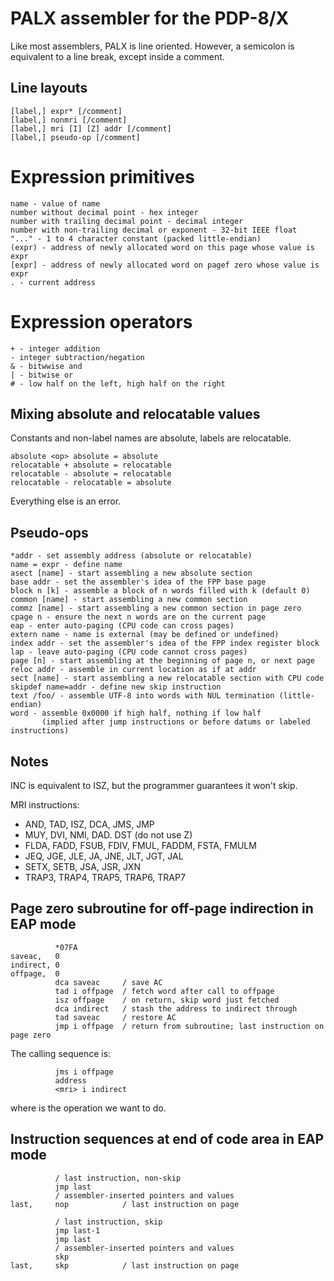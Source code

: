 # PALX assembler for the PDP-8/X
Like most assemblers, PALX is line oriented.
However, a semicolon is equivalent to a line break,
except inside a comment.

## Line layouts
```
[label,] expr* [/comment]
[label,] nonmri [/comment]
[label,] mri [I] [Z] addr [/comment]
[label,] pseudo-op [/comment]
```

# Expression primitives
```
name - value of name
number without decimal point - hex integer
number with trailing decimal point - decimal integer
number with non-trailing decimal or exponent - 32-bit IEEE float
"..." - 1 to 4 character constant (packed little-endian)
(expr) - address of newly allocated word on this page whose value is expr
[expr] - address of newly allocated word on pagef zero whose value is expr
. - current address
```

# Expression operators
```
+ - integer addition
- integer subtraction/negation
& - bitwwise and
| - bitwise or
# - low half on the left, high half on the right
```

## Mixing absolute and relocatable values

Constants and non-label names are absolute, labels are relocatable.

```
absolute <op> absolute = absolute
relocatable + absolute = relocatable
relocatable - absolute = relocatable
relocatable - relocatable = absolute
```

Everything else is an error.

## Pseudo-ops
```
*addr - set assembly address (absolute or relocatable)
name = expr - define name
asect [name] - start assembling a new absolute section
base addr - set the assembler's idea of the FPP base page
block n [k] - assemble a block of n words filled with k (default 0)
common [name] - start assembling a new common section
commz [name] - start assembling a new common section in page zero
cpage n - ensure the next n words are on the current page
eap - enter auto-paging (CPU code can cross pages)
extern name - name is external (may be defined or undefined)
index addr - set the assembler's idea of the FPP index register block
lap - leave auto-paging (CPU code cannot cross pages)
page [n] - start assembling at the beginning of page n, or next page
reloc addr - assemble in current location as if at addr
sect [name] - start assembling a new relocatable section with CPU code
skipdef name=addr - define new skip instruction
text /foo/ - assemble UTF-8 into words with NUL termination (little-endian)
word - assemble 0x0000 if high half, nothing if low half
       (implied after jump instructions or before datums or labeled instructions)
```

## Notes
INC is equivalent to ISZ, but the programmer guarantees it won't skip.

MRI instructions:

* AND, TAD, ISZ, DCA, JMS, JMP
* MUY, DVI, NMI, DAD. DST (do not use Z)
* FLDA, FADD, FSUB, FDIV, FMUL, FADDM, FSTA, FMULM
* JEQ, JGE, JLE, JA, JNE, JLT, JGT, JAL
* SETX, SETB, JSA, JSR, JXN
* TRAP3, TRAP4, TRAP5, TRAP6, TRAP7

## Page zero subroutine for off-page indirection in EAP mode

```
          *07FA
saveac,   0
indirect, 0
offpage,  0
          dca saveac     / save AC
          tad i offpage  / fetch word after call to offpage
          isz offpage    / on return, skip word just fetched
          dca indirect   / stash the address to indirect through
          tad saveac     / restore AC
          jmp i offpage  / return from subroutine; last instruction on page zero
```

The calling sequence is:
```
          jms i offpage
          address
          <mri> i indirect
```

where <mri> is the operation we want to do.

## Instruction sequences at end of code area in EAP mode

```
          / last instruction, non-skip
          jmp last
          / assembler-inserted pointers and values
last,     nop            / last instruction on page

          / last instruction, skip
          jmp last-1
          jmp last
          / assembler-inserted pointers and values
          skp
last,     skp            / last instruction on page
```

